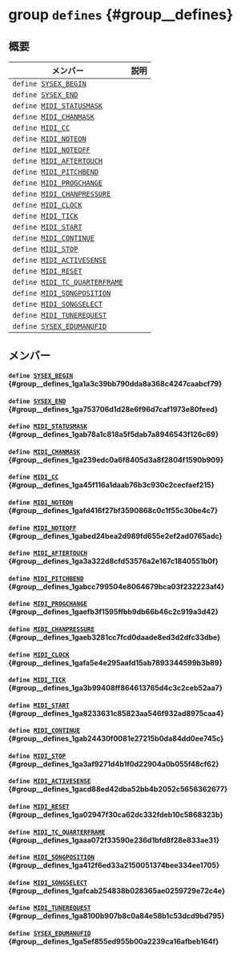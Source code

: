 # group `defines` {#group__defines}

<!---
  original document: 0.10.9:docs/internals_defines.md
  git diff 0.10.9 HEAD -- docs/internals_defines.md | cat
-->

## 概要

メンバー                        | 説明                                        
--------------------------------|---------------------------------------------
`define `[`SYSEX_BEGIN`](#group__defines_1ga1a3c39bb790dda8a368c4247caabcf79)            | 
`define `[`SYSEX_END`](#group__defines_1ga753706d1d28e6f96d7caf1973e80feed)            | 
`define `[`MIDI_STATUSMASK`](#group__defines_1gab78a1c818a5f5dab7a8946543f126c69)            | 
`define `[`MIDI_CHANMASK`](#group__defines_1ga239edc0a6f8405d3a8f2804f1590b909)            | 
`define `[`MIDI_CC`](#group__defines_1ga45f116a1daab76b3c930c2cecfaef215)            | 
`define `[`MIDI_NOTEON`](#group__defines_1gafd416f27bf3590868c0c1f55c30be4c7)            | 
`define `[`MIDI_NOTEOFF`](#group__defines_1gabed24bea2d989fd655e2ef2ad0765adc)            | 
`define `[`MIDI_AFTERTOUCH`](#group__defines_1ga3a322d8cfd53576a2e167c1840551b0f)            | 
`define `[`MIDI_PITCHBEND`](#group__defines_1gabcc799504e8064679bca03f232223af4)            | 
`define `[`MIDI_PROGCHANGE`](#group__defines_1gaefb3f1595ffbb9db66b46c2c919a3d42)            | 
`define `[`MIDI_CHANPRESSURE`](#group__defines_1gaeb3281cc7fcd0daade8ed3d2dfc33dbe)            | 
`define `[`MIDI_CLOCK`](#group__defines_1gafa5e4e295aafd15ab7893344599b3b89)            | 
`define `[`MIDI_TICK`](#group__defines_1ga3b99408ff864613765d4c3c2ceb52aa7)            | 
`define `[`MIDI_START`](#group__defines_1ga8233631c85823aa546f932ad8975caa4)            | 
`define `[`MIDI_CONTINUE`](#group__defines_1gab24430f0081e27215b0da84dd0ee745c)            | 
`define `[`MIDI_STOP`](#group__defines_1ga3af9271d4b1f0d22904a0b055f48cf62)            | 
`define `[`MIDI_ACTIVESENSE`](#group__defines_1gacd88ed42dba52bb4b2052c5656362677)            | 
`define `[`MIDI_RESET`](#group__defines_1ga02947f30ca62dc332fdeb10c5868323b)            | 
`define `[`MIDI_TC_QUARTERFRAME`](#group__defines_1gaaa072f33590e236d1bfd8f28e833ae31)            | 
`define `[`MIDI_SONGPOSITION`](#group__defines_1ga412f6ed33a2150051374bee334ee1705)            | 
`define `[`MIDI_SONGSELECT`](#group__defines_1gafcab254838b028365ae0259729e72c4e)            | 
`define `[`MIDI_TUNEREQUEST`](#group__defines_1ga8100b907b8c0a84e58b1c53dcd9bd795)            | 
`define `[`SYSEX_EDUMANUFID`](#group__defines_1ga5ef855ed955b00a2239ca16afbeb164f)            | 

## メンバー

#### `define `[`SYSEX_BEGIN`](#group__defines_1ga1a3c39bb790dda8a368c4247caabcf79) {#group__defines_1ga1a3c39bb790dda8a368c4247caabcf79}

#### `define `[`SYSEX_END`](#group__defines_1ga753706d1d28e6f96d7caf1973e80feed) {#group__defines_1ga753706d1d28e6f96d7caf1973e80feed}

#### `define `[`MIDI_STATUSMASK`](#group__defines_1gab78a1c818a5f5dab7a8946543f126c69) {#group__defines_1gab78a1c818a5f5dab7a8946543f126c69}

#### `define `[`MIDI_CHANMASK`](#group__defines_1ga239edc0a6f8405d3a8f2804f1590b909) {#group__defines_1ga239edc0a6f8405d3a8f2804f1590b909}

#### `define `[`MIDI_CC`](#group__defines_1ga45f116a1daab76b3c930c2cecfaef215) {#group__defines_1ga45f116a1daab76b3c930c2cecfaef215}

#### `define `[`MIDI_NOTEON`](#group__defines_1gafd416f27bf3590868c0c1f55c30be4c7) {#group__defines_1gafd416f27bf3590868c0c1f55c30be4c7}

#### `define `[`MIDI_NOTEOFF`](#group__defines_1gabed24bea2d989fd655e2ef2ad0765adc) {#group__defines_1gabed24bea2d989fd655e2ef2ad0765adc}

#### `define `[`MIDI_AFTERTOUCH`](#group__defines_1ga3a322d8cfd53576a2e167c1840551b0f) {#group__defines_1ga3a322d8cfd53576a2e167c1840551b0f}

#### `define `[`MIDI_PITCHBEND`](#group__defines_1gabcc799504e8064679bca03f232223af4) {#group__defines_1gabcc799504e8064679bca03f232223af4}

#### `define `[`MIDI_PROGCHANGE`](#group__defines_1gaefb3f1595ffbb9db66b46c2c919a3d42) {#group__defines_1gaefb3f1595ffbb9db66b46c2c919a3d42}

#### `define `[`MIDI_CHANPRESSURE`](#group__defines_1gaeb3281cc7fcd0daade8ed3d2dfc33dbe) {#group__defines_1gaeb3281cc7fcd0daade8ed3d2dfc33dbe}

#### `define `[`MIDI_CLOCK`](#group__defines_1gafa5e4e295aafd15ab7893344599b3b89) {#group__defines_1gafa5e4e295aafd15ab7893344599b3b89}

#### `define `[`MIDI_TICK`](#group__defines_1ga3b99408ff864613765d4c3c2ceb52aa7) {#group__defines_1ga3b99408ff864613765d4c3c2ceb52aa7}

#### `define `[`MIDI_START`](#group__defines_1ga8233631c85823aa546f932ad8975caa4) {#group__defines_1ga8233631c85823aa546f932ad8975caa4}

#### `define `[`MIDI_CONTINUE`](#group__defines_1gab24430f0081e27215b0da84dd0ee745c) {#group__defines_1gab24430f0081e27215b0da84dd0ee745c}

#### `define `[`MIDI_STOP`](#group__defines_1ga3af9271d4b1f0d22904a0b055f48cf62) {#group__defines_1ga3af9271d4b1f0d22904a0b055f48cf62}

#### `define `[`MIDI_ACTIVESENSE`](#group__defines_1gacd88ed42dba52bb4b2052c5656362677) {#group__defines_1gacd88ed42dba52bb4b2052c5656362677}

#### `define `[`MIDI_RESET`](#group__defines_1ga02947f30ca62dc332fdeb10c5868323b) {#group__defines_1ga02947f30ca62dc332fdeb10c5868323b}

#### `define `[`MIDI_TC_QUARTERFRAME`](#group__defines_1gaaa072f33590e236d1bfd8f28e833ae31) {#group__defines_1gaaa072f33590e236d1bfd8f28e833ae31}

#### `define `[`MIDI_SONGPOSITION`](#group__defines_1ga412f6ed33a2150051374bee334ee1705) {#group__defines_1ga412f6ed33a2150051374bee334ee1705}

#### `define `[`MIDI_SONGSELECT`](#group__defines_1gafcab254838b028365ae0259729e72c4e) {#group__defines_1gafcab254838b028365ae0259729e72c4e}

#### `define `[`MIDI_TUNEREQUEST`](#group__defines_1ga8100b907b8c0a84e58b1c53dcd9bd795) {#group__defines_1ga8100b907b8c0a84e58b1c53dcd9bd795}

#### `define `[`SYSEX_EDUMANUFID`](#group__defines_1ga5ef855ed955b00a2239ca16afbeb164f) {#group__defines_1ga5ef855ed955b00a2239ca16afbeb164f}

